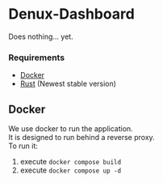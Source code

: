 # Denux-Dashboard

Does nothing... yet.


### Requirements

- [Docker](https://www.docker.com/)
- [Rust](https://www.rust-lang.org/)  (Newest stable version)

## Docker

We use docker to run the application.<br>
It is designed to run behind a reverse proxy.<br>
To run it:

1. execute `docker compose build`
2. execute `docker compose up -d`
